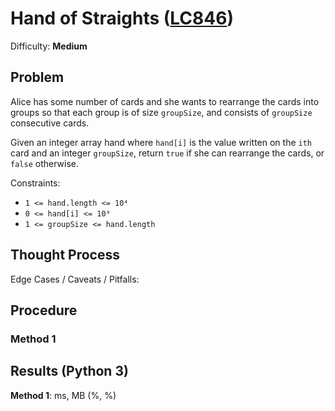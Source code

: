 # Hand of Straights ([LC846](https://leetcode.com/problems/hand-of-straights/))
Difficulty: **Medium**

## Problem

Alice has some number of cards and she wants to rearrange the cards into groups so that each group is of size `groupSize`, and consists of `groupSize` consecutive cards.

Given an integer array hand where `hand[i]` is the value written on the `ith` card and an integer `groupSize`, return `true` if she can rearrange the cards, or `false` otherwise.

Constraints:
- `1 <= hand.length <= 10⁴`
- `0 <= hand[i] <= 10⁹`
- `1 <= groupSize <= hand.length`

## Thought Process

Edge Cases / Caveats / Pitfalls:

## Procedure

### Method 1

## Results (Python 3)

**Method 1**:  ms, MB (%, %)
